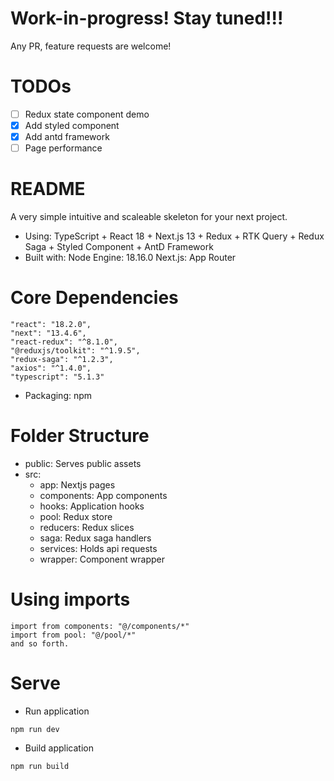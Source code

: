 # Work-in-progress! Stay tuned!!!

Any PR, feature requests are welcome!

# TODOs

- [ ] Redux state component demo
- [x] Add styled component
- [x] Add antd framework
- [ ] Page performance

# README

A very simple intuitive and scaleable skeleton for your next project.

- Using:
  TypeScript + React 18 + Next.js 13 + Redux + RTK Query + Redux Saga + Styled Component + AntD Framework
- Built with:
  Node Engine: 18.16.0
  Next.js: App Router

# Core Dependencies

```
"react": "18.2.0",
"next": "13.4.6",
"react-redux": "^8.1.0",
"@reduxjs/toolkit": "^1.9.5",
"redux-saga": "^1.2.3",
"axios": "^1.4.0",
"typescript": "5.1.3"
```

- Packaging: npm

# Folder Structure

- public: Serves public assets
- src:
  - app: Nextjs pages
  - components: App components
  - hooks: Application hooks
  - pool: Redux store
  - reducers: Redux slices
  - saga: Redux saga handlers
  - services: Holds api requests
  - wrapper: Component wrapper

# Using imports

```
import from components: "@/components/*"
import from pool: "@/pool/*"
and so forth.
```

# Serve

- Run application

```
npm run dev
```

- Build application

```
npm run build
```
